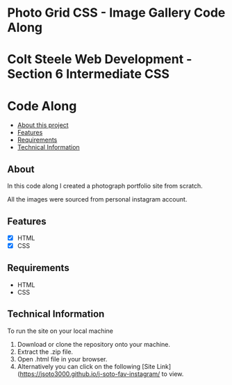 # Photo Grid CSS - Image Gallery Code Along
# Colt Steele Web Development - Section 6 Intermediate CSS
# Code Along

- [About this project](#about)
- [Features](#features)
- [Requirements](#requirements)
- [Technical Information](#technical_information)

<a name="about"></a>
## About
In this code along I created a photograph portfolio site from scratch.

All the images were sourced from personal instagram account.



<a name="features"></a>
## Features
- [x] HTML
- [x] CSS

<a name="requirements"></a>
## Requirements
- HTML
- CSS

<a name="technical_information"></a>
## Technical Information

To run the site on your local machine

1. Download or clone the repository onto your machine.
2. Extract the .zip file.
3. Open .html file in your browser.
5. Alternatively you can click on the following [Site Link](https://jsoto3000.github.io/j-soto-fav-instagram/ to view.
